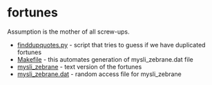 fortunes
========

   Assumption is the mother of all screw-ups.

* [finddupquotes.py](finddupquotes.py) - script that tries to guess if we have duplicated fortunes
* [Makefile](Makefile) - this automates generation of mysli_zebrane.dat file
* [mysli_zebrane](mysli_zebrane) - text version of the fortunes
* [mysli_zebrane.dat](mysli_zebrane.dat) - random access file for mysli_zebrane

